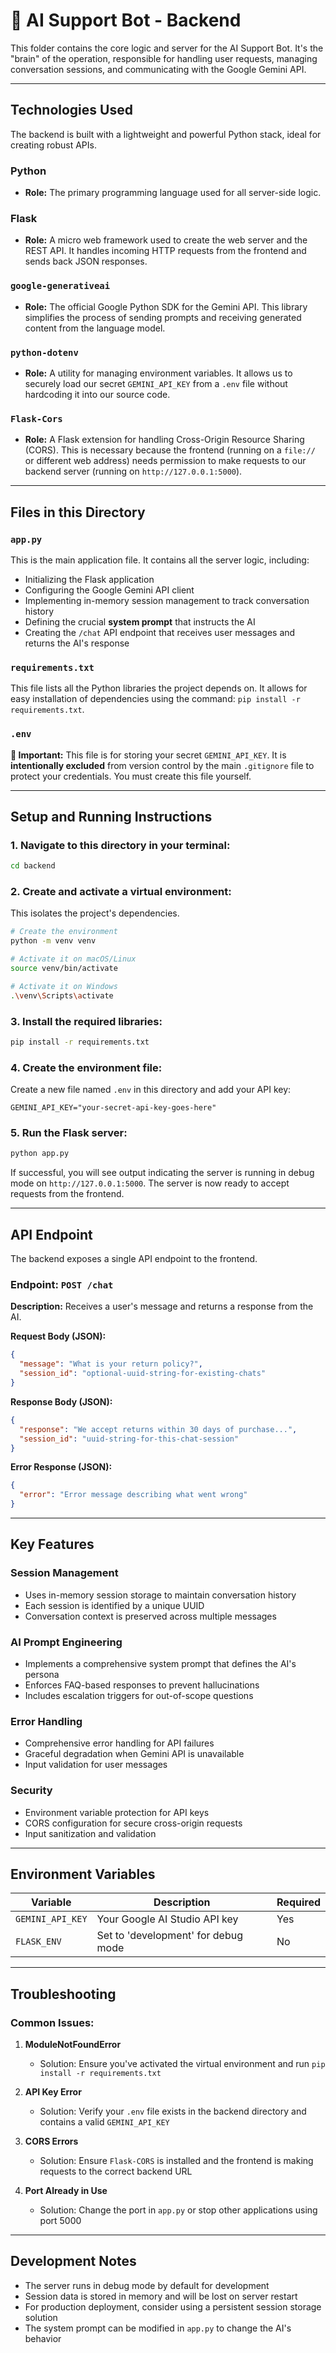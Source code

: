 # 🤖 AI Support Bot - Backend

This folder contains the core logic and server for the AI Support Bot. It's the "brain" of the operation, responsible for handling user requests, managing conversation sessions, and communicating with the Google Gemini API.

---

## Technologies Used

The backend is built with a lightweight and powerful Python stack, ideal for creating robust APIs.

### **Python**
- **Role:** The primary programming language used for all server-side logic.

### **Flask**
- **Role:** A micro web framework used to create the web server and the REST API. It handles incoming HTTP requests from the frontend and sends back JSON responses.

### **`google-generativeai`**
- **Role:** The official Google Python SDK for the Gemini API. This library simplifies the process of sending prompts and receiving generated content from the language model.

### **`python-dotenv`**
- **Role:** A utility for managing environment variables. It allows us to securely load our secret `GEMINI_API_KEY` from a `.env` file without hardcoding it into our source code.

### **`Flask-Cors`**
- **Role:** A Flask extension for handling Cross-Origin Resource Sharing (CORS). This is necessary because the frontend (running on a `file://` or different web address) needs permission to make requests to our backend server (running on `http://127.0.0.1:5000`).

---

## Files in this Directory

### **`app.py`**
This is the main application file. It contains all the server logic, including:
- Initializing the Flask application
- Configuring the Google Gemini API client
- Implementing in-memory session management to track conversation history
- Defining the crucial **system prompt** that instructs the AI
- Creating the `/chat` API endpoint that receives user messages and returns the AI's response

### **`requirements.txt`**
This file lists all the Python libraries the project depends on. It allows for easy installation of dependencies using the command: `pip install -r requirements.txt`.

### **`.env`**
**🔑 Important:** This file is for storing your secret `GEMINI_API_KEY`. It is **intentionally excluded** from version control by the main `.gitignore` file to protect your credentials. You must create this file yourself.

---

## Setup and Running Instructions

### 1. Navigate to this directory in your terminal:
```bash
cd backend
```

### 2. Create and activate a virtual environment:
This isolates the project's dependencies.
```bash
# Create the environment
python -m venv venv

# Activate it on macOS/Linux
source venv/bin/activate

# Activate it on Windows
.\venv\Scripts\activate
```

### 3. Install the required libraries:
```bash
pip install -r requirements.txt
```

### 4. Create the environment file:
Create a new file named `.env` in this directory and add your API key:
```
GEMINI_API_KEY="your-secret-api-key-goes-here"
```

### 5. Run the Flask server:
```bash
python app.py
```

If successful, you will see output indicating the server is running in debug mode on `http://127.0.0.1:5000`. The server is now ready to accept requests from the frontend.

---

## API Endpoint

The backend exposes a single API endpoint to the frontend.

### **Endpoint:** `POST /chat`

**Description:** Receives a user's message and returns a response from the AI.

**Request Body (JSON):**
```json
{
  "message": "What is your return policy?",
  "session_id": "optional-uuid-string-for-existing-chats"
}
```

**Response Body (JSON):**
```json
{
  "response": "We accept returns within 30 days of purchase...",
  "session_id": "uuid-string-for-this-chat-session"
}
```

**Error Response (JSON):**
```json
{
  "error": "Error message describing what went wrong"
}
```

---

## Key Features

### **Session Management**
- Uses in-memory session storage to maintain conversation history
- Each session is identified by a unique UUID
- Conversation context is preserved across multiple messages

### **AI Prompt Engineering**
- Implements a comprehensive system prompt that defines the AI's persona
- Enforces FAQ-based responses to prevent hallucinations
- Includes escalation triggers for out-of-scope questions

### **Error Handling**
- Comprehensive error handling for API failures
- Graceful degradation when Gemini API is unavailable
- Input validation for user messages

### **Security**
- Environment variable protection for API keys
- CORS configuration for secure cross-origin requests
- Input sanitization and validation

---

## Environment Variables

| Variable | Description | Required |
|----------|-------------|----------|
| `GEMINI_API_KEY` | Your Google AI Studio API key | Yes |
| `FLASK_ENV` | Set to 'development' for debug mode | No |

---

## Troubleshooting

### Common Issues:

1. **ModuleNotFoundError**
   - Solution: Ensure you've activated the virtual environment and run `pip install -r requirements.txt`

2. **API Key Error**
   - Solution: Verify your `.env` file exists in the backend directory and contains a valid `GEMINI_API_KEY`

3. **CORS Errors**
   - Solution: Ensure `Flask-CORS` is installed and the frontend is making requests to the correct backend URL

4. **Port Already in Use**
   - Solution: Change the port in `app.py` or stop other applications using port 5000

---

## Development Notes

- The server runs in debug mode by default for development
- Session data is stored in memory and will be lost on server restart
- For production deployment, consider using a persistent session storage solution
- The system prompt can be modified in `app.py` to change the AI's behavior